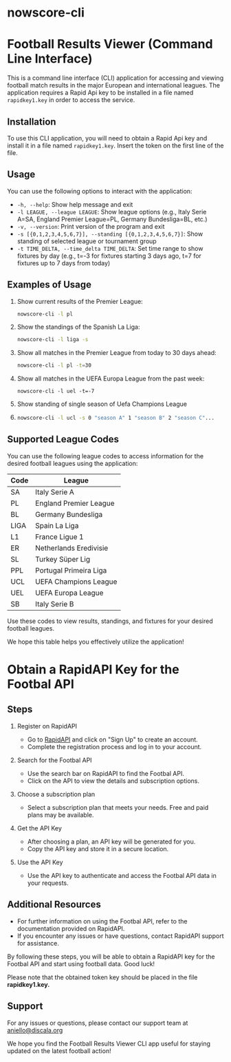 # nowscore-cli

# Football Results Viewer (Command Line Interface)

This is a command line interface (CLI) application for accessing and viewing football match results in the major European and international leagues. The application requires a Rapid Api key to be installed in a file named `rapidkey1.key` in order to access the service.

## Installation

To use this CLI application, you will need to obtain a Rapid Api key and install it in a file named `rapidkey1.key`. Insert the token on the first line of the file.

## Usage

You can use the following options to interact with the application:

- `-h, --help`: Show help message and exit
- `-l LEAGUE, --league LEAGUE`: Show league options (e.g., Italy Serie A=SA, England Premier League=PL, Germany Bundesliga=BL, etc.)
- `-v, --version`: Print version of the program and exit
- `-s [{0,1,2,3,4,5,6,7}], --standing [{0,1,2,3,4,5,6,7}]`: Show standing of selected league or tournament group
- `-t TIME_DELTA, --time_delta TIME_DELTA`: Set time range to show fixtures by day (e.g., t=-3 for fixtures starting 3 days ago, t=7 for fixtures up to 7 days from today)

## Examples of Usage

1. Show current results of the Premier League:
   
   ```bash
   nowscore-cli -l pl
   ```

2. Show the standings of the Spanish La Liga:
   
   ```bash
   nowscore-cli -l liga -s
   ```

3. Show all matches in the Premier League from today to 30 days ahead:
   
   ```bash
   nowscore-cli -l pl -t=30
   ```

4. Show all matches in the UEFA Europa League from the past week:
   
   ```
   nowscore-cli -l uel -t=-7
   ```

5. Show standing of single season of Uefa Champions League

6. ```bash
   nowscore-cli -l ucl -s 0 "season A" 1 "season B" 2 "season C"...
   ```

## Supported League Codes

You can use the following league codes to access information for the desired football leagues using the application:

| Code | League                 |
| ---- | ---------------------- |
| SA   | Italy Serie A          |
| PL   | England Premier League |
| BL   | Germany Bundesliga     |
| LIGA | Spain La Liga          |
| L1   | France Ligue 1         |
| ER   | Netherlands Eredivisie |
| SL   | Turkey Süper Lig       |
| PPL  | Portugal Primeira Liga |
| UCL  | UEFA Champions League  |
| UEL  | UEFA Europa League     |
| SB   | Italy Serie B          |

Use these codes to view results, standings, and fixtures for your desired football leagues.

We hope this table helps you effectively utilize the application!



# Obtain a RapidAPI Key for the Footbal API

## Steps

1. Register on RapidAPI
   
   - Go to [RapidAPI](https://rapidapi.com/) and click on "Sign Up" to create an account.
   - Complete the registration process and log in to your account.

2. Search for the Footbal API
   
   - Use the search bar on RapidAPI to find the Footbal API.
   - Click on the API to view the details and subscription options.

3. Choose a subscription plan
   
   - Select a subscription plan that meets your needs. Free and paid plans may be available.

4. Get the API Key
   
   - After choosing a plan, an API key will be generated for you.
   - Copy the API key and store it in a secure location.

5. Use the API Key
   
   - Use the API key to authenticate and access the Footbal API data in your requests.

## Additional Resources

- For further information on using the Footbal API, refer to the documentation provided on RapidAPI.
- If you encounter any issues or have questions, contact RapidAPI support for assistance.

By following these steps, you will be able to obtain a RapidAPI key for the Footbal API and start using football data. Good luck!

Please note that the obtained token key should be placed in the file **rapidkey1.key.**

## Support

For any issues or questions, please contact our support team at aniello@discala.org

We hope you find the Football Results Viewer CLI app useful for staying updated on the latest football action!
